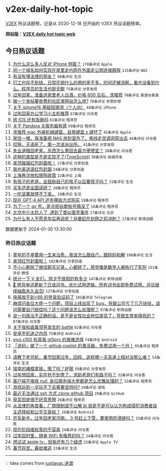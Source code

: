# v2ex-daily-hot-topic

[V2EX](https://www.v2ex.com/) 热议话题榜，记录从 2020-12-18 日开始的 V2EX 热议话题榜单。

**网站版：[V2EX daily hot topic web](https://boojack.github.io/v2ex-daily-hot-topic-web/)**

## 今日热议话题

<!-- TODAY BEGIN -->

1. [为什么这么多人反对 iPhone 侧载？](https://www.v2ex.com/t/1012660) `178条评论` `Apple`
1. [同一个域名如何实现在家里走内网在外面走公网连接群晖](https://www.v2ex.com/t/1012671) `115条评论` `NAS`
1. [有没有懂法律的朋友？](https://www.v2ex.com/t/1012663) `90条评论` `生活`
1. [打工也存不到钱，日常花销什么的用的差不多，时间还被消耗，看也没看到什么。程序员的生活也挺无聊](https://www.v2ex.com/t/1012652) `75条评论` `分享发现`
1. [过年回家，准备送家里老人白酒，价格 600 左右，求推荐](https://www.v2ex.com/t/1012668) `70条评论` `美酒与美食`
1. [做一个发帖要收费的社区类网站怎么样?](https://www.v2ex.com/t/1012683) `70条评论` `奇思妙想`
1. [关于 iphone16 基础班猜测（个人向）](https://www.v2ex.com/t/1012694) `69条评论` `iPhone`
1. [过年回家办公学习小主机推荐](https://www.v2ex.com/t/1012703) `67条评论` `问与答`
1. [转 IOS 还有饭碗吗](https://www.v2ex.com/t/1012676) `61条评论` `程序员`
1. [关于 Pandora 关服务器有感](https://www.v2ex.com/t/1012710) `59条评论` `程序员`
1. [求推荐 mac 外接机械键盘，自带键盘 z 键坏了](https://www.v2ex.com/t/1012645) `45条评论` `Apple`
1. [家住一楼，我准备把 NAS 放到室外了，电线走空调洞穿出去](https://www.v2ex.com/t/1012845) `44条评论` `问与答`
1. [哎呀，无语死了，第一次进派出所。](https://www.v2ex.com/t/1012638) `41条评论` `分享发现`
1. [失业退租回老家，东西怎么寄回去最方便便宜？](https://www.v2ex.com/t/1012818) `38条评论` `问与答`
1. [这种的类型是不是实现不了(TypeScript)](https://www.v2ex.com/t/1012854) `30条评论` `前端开发`
1. [来领猫猫红包封面啦！](https://www.v2ex.com/t/1012684) `27条评论` `分享创造`
1. [我也来送波红包封面](https://www.v2ex.com/t/1012856) `24条评论` `分享创造`
1. [上海再次放松限购政策](https://www.v2ex.com/t/1012850) `22条评论` `上海`
1. [有孩子的老哥，会鼓励自己的孩子以后要孩子吗？](https://www.v2ex.com/t/1012729) `22条评论` `生活`
1. [买车还是出国读研？](https://www.v2ex.com/t/1012718) `20条评论` `程序员`
1. [一吃坚果就停不下来。](https://www.v2ex.com/t/1012737) `19条评论` `生活`
1. [现在 GPT-4 API 还有哪些方式购买](https://www.v2ex.com/t/1012669) `19条评论` `程序员`
1. [为了一个 gv 号，差点把谷歌账号搞没了](https://www.v2ex.com/t/1012709) `18条评论` `程序员`
1. [北京中介太坑人了, 遇到了类似蛋壳事件](https://www.v2ex.com/t/1012715) `17条评论` `北京`
1. [为什么有人不愿意年后再说呢？非要赶在封网之前冲刺？](https://www.v2ex.com/t/1012688) `17条评论` `职场话题`

数据更新于 2024-01-30 13:30:00

<!-- TODAY END -->

### 昨日热议话题

<!-- YESTERDAY BEGIN -->

1. [童年的不幸要用一生来治愈，我该怎么跟自己，跟妈妈和解](https://www.v2ex.com/t/1012337) `196条评论` `生活`
1. [来领红包封面啦！](https://www.v2ex.com/t/1012358) `182条评论` `分享创造`
1. [不小心删除了微信聊天记录，心都碎了，感觉像是数字人被执行了死刑](https://www.v2ex.com/t/1012451) `151条评论` `微信`
1. [统计一下 V 友们，除夕不放假的有多少](https://www.v2ex.com/t/1012382) `147条评论` `职场话题`
1. [🎁 嗯背单词更新了日语词书，优化试用逻辑，所有词书全部免费试用，评论继续抽取永久会员!](https://www.v2ex.com/t/1012360) `127条评论` `分享创造`
1. [电报收不到+86 的登录验证码了](https://www.v2ex.com/t/1012303) `101条评论` `Telegram`
1. [麻烦问各位大佬一个问题，项目上线出现了 bug，导致公司亏了几万块钱，请问需要自己赔偿吗？这个问题该怎么处理呢？](https://www.v2ex.com/t/1012484) `87条评论` `职场话题`
1. [说一句政治不正确的话，是不是女性社会地位提高了，导致生育率降低的？](https://www.v2ex.com/t/1012454) `87条评论` `问与答`
1. [关于我和直属领导发生的 battle](https://www.v2ex.com/t/1012464) `82条评论` `问与答`
1. [安卓手机迷之内存](https://www.v2ex.com/t/1012306) `75条评论` `Android`
1. [vivo x100 和真我 gt5pro 的艰难选择](https://www.v2ex.com/t/1012313) `74条评论` `Android`
1. [「送码」做了一个 github copilot 的激活器，免费试用一个月！](https://www.v2ex.com/t/1012329) `65条评论` `程序员`
1. [请教下老司机，春节回家过年，回程、返程哪一天高速上相对没那么堵？](https://www.v2ex.com/t/1012290) `54条评论` `生活`
1. [瑞幸的褚橙拿铁，喝了吗？好喝](https://www.v2ex.com/t/1012418) `39条评论` `分享发现`
1. [过年想回家，实在抢不到票了，求助老哥们有路子吗？](https://www.v2ex.com/t/1012491) `32条评论` `问与答`
1. [客户端不接收 null, 各位服务端大佬都是怎么优雅处理的？](https://www.v2ex.com/t/1012490) `32条评论` `程序员`
1. [游戏玩到一半玩不下去需要坚持吗?](https://www.v2ex.com/t/1012365) `29条评论` `游戏`
1. [最近无法通过 ssh 方式 clone github 项目](https://www.v2ex.com/t/1012310) `29条评论` `GitHub`
1. [获奖但是很不好意思啊](https://www.v2ex.com/t/1012467) `26条评论` `程序员`
1. [从法律的角度看，厂商限制或不让解 bl 锁是不是可以认为构成侵犯消费者自主选择权和公平交易权？](https://www.v2ex.com/t/1012406) `26条评论` `Android`
1. [开车新手，过年回老家河南， 3 号赶上下雪，要使用防滑链吗？](https://www.v2ex.com/t/1012381) `25条评论` `问与答`
1. [现在阶段维权真的不容易](https://www.v2ex.com/t/1012511) `24条评论` `问与答`
1. [过年回村里，随身 WiFi 有推荐的吗？](https://www.v2ex.com/t/1012405) `24条评论` `问与答`
1. [想试试 apple tv，但我还有几个疑虑](https://www.v2ex.com/t/1012554) `22条评论` `Apple TV`
1. [春节将至，春劫难逃](https://www.v2ex.com/t/1012503) `22条评论` `生活`

<!-- YESTERDAY END -->

---

💡 Idea comes from [justjavac 迷渡](https://github.com/justjavac/)
